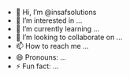 - 👋 Hi, I’m @insafsolutions
- 👀 I’m interested in ...
- 🌱 I’m currently learning ...
- 💞️ I’m looking to collaborate on ...
- 📫 How to reach me ...
- 😄 Pronouns: ...
- ⚡ Fun fact: ...

<!---
insafsolutions/insafsolutions is a ✨ special ✨ repository because its `README.md` (this file) appears on your GitHub profile.
You can click the Preview link to take a look at your changes.
--->
